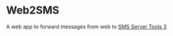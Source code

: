 # Web2SMS

A web app to forward messages from web to [SMS Server Tools 3](http://smstools3.kekekasvi.com/)

